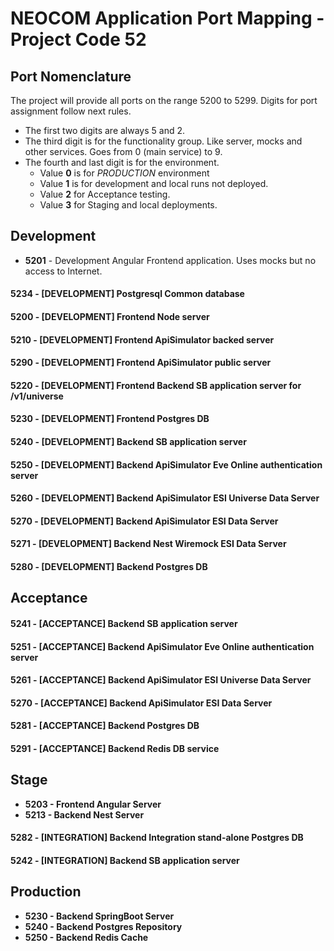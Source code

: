 # NEOCOM Application Port Mapping - Project Code 52
## Port Nomenclature
The project will provide all ports on the range 5200 to 5299. Digits for port assignment follow next rules.
- The first two digits are always 5 and 2.
- The third digit is for the functionality group. Like server, mocks and other services. Goes from 0 (main service) to 9.
- The fourth and last digit is for the environment.
    * Value **0** is for *PRODUCTION* environment
    * Value **1** is for development and local runs not deployed. 
    * Value **2** for Acceptance testing.
    * Value **3** for Staging and local deployments.

## Development
* **5201** - Development Angular Frontend application. Uses mocks but no access to Internet.
#### 5234 - [DEVELOPMENT] Postgresql Common database

#### 5200 - [DEVELOPMENT] Frontend Node server
#### 5210 - [DEVELOPMENT] Frontend ApiSimulator backed server
#### 5290 - [DEVELOPMENT] Frontend ApiSimulator public server
#### 5220 - [DEVELOPMENT] Frontend Backend SB application server for /v1/universe
#### 5230 - [DEVELOPMENT] Frontend Postgres DB
#### 5240 - [DEVELOPMENT] Backend SB application server
#### 5250 - [DEVELOPMENT] Backend ApiSimulator Eve Online authentication server
#### 5260 - [DEVELOPMENT] Backend ApiSimulator ESI Universe Data Server
#### 5270 - [DEVELOPMENT] Backend ApiSimulator ESI Data Server
#### 5271 - [DEVELOPMENT] Backend Nest Wiremock ESI Data Server
#### 5280 - [DEVELOPMENT] Backend Postgres DB

## Acceptance

#### 5241 - [ACCEPTANCE] Backend SB application server
#### 5251 - [ACCEPTANCE] Backend ApiSimulator Eve Online authentication server
#### 5261 - [ACCEPTANCE] Backend ApiSimulator ESI Universe Data Server
#### 5270 - [ACCEPTANCE] Backend ApiSimulator ESI Data Server
#### 5281 - [ACCEPTANCE] Backend Postgres DB
#### 5291 - [ACCEPTANCE] Backend Redis DB service

## Stage
- **5203 - Frontend Angular Server**
- **5213 - Backend Nest Server**

#### 5282 - [INTEGRATION] Backend Integration stand-alone Postgres DB
#### 5242 - [INTEGRATION] Backend SB application server

## Production
- **5230 - Backend SpringBoot Server**
- **5240 - Backend Postgres Repository**
- **5250 - Backend Redis Cache**

